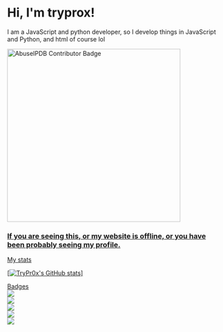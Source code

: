 # Hi, I'm tryprox!

I am a JavaScript and python developer, so I develop things in JavaScript and Python, and html of course lol

<a href="https://www.abuseipdb.com/user/105648" title="AbuseIPDB is an IP address blacklist for webmasters and sysadmins to report IP addresses engaging in abusive behavior on their networks">
<img src="https://www.abuseipdb.com/contributor/105648.svg" alt="AbuseIPDB Contributor Badge" style="width: 401px;">

### If you are seeing this, or my website is offline, or you have been probably seeing my profile.

My stats

[![TryPr0x's GitHub stats](https://github-readme-stats.vercel.app/api?username=trypr0x)]

Badges
<br>
![](https://img.shields.io/badge/html5-%23E34F26.svg?style=for-the-badge&logo=html5&logoColor=white)
<br>
![](https://img.shields.io/badge/javascript-%23323330.svg?style=for-the-badge&logo=javascript&logoColor=%23F7DF1E)
<br>
![](https://img.shields.io/badge/ovh-%23123F6D.svg?style=for-the-badge&logo=ovh&logoColor=#123F6D)
<br>
![](https://img.shields.io/badge/Cloudflare-F38020?style=for-the-badge&logo=Cloudflare&logoColor=white)
<br>
![](https://img.shields.io/badge/Vultr-007BFC.svg?style=for-the-badge&logo=vultr)


